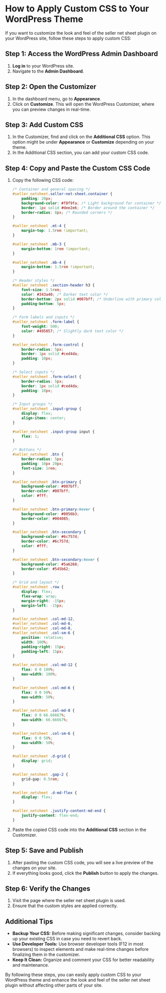# How to Apply Custom CSS to Your WordPress Theme

If you want to customize the look and feel of the seller net sheet plugin on your WordPress site, follow these steps to apply custom CSS:

## Step 1: Access the WordPress Admin Dashboard
1. **Log in** to your WordPress site.
2. Navigate to the **Admin Dashboard**.

## Step 2: Open the Customizer
1. In the dashboard menu, go to **Appearance**.
2. Click on **Customize**. This will open the WordPress Customizer, where you can preview changes in real-time.

## Step 3: Add Custom CSS
1. In the Customizer, find and click on the **Additional CSS** option. This option might be under **Appearance** or **Customize** depending on your theme.
2. In the Additional CSS section, you can add your custom CSS code.

## Step 4: Copy and Paste the Custom CSS Code
1. Copy the following CSS code:

    ```css
    /* Container and general spacing */
    #seller_netsheet.seller-net-sheet.container {
        padding: 20px;
        background-color: #f8f9fa; /* Light background for container */
        border: 1px solid #dee2e6; /* Border around the container */
        border-radius: 8px; /* Rounded corners */
    }

    #seller_netsheet .mt-4 {
        margin-top: 1.5rem !important;
    }

    #seller_netsheet .mb-3 {
        margin-bottom: 1rem !important;
    }

    #seller_netsheet .mb-4 {
        margin-bottom: 1.5rem !important;
    }

    /* Header styles */
    #seller_netsheet .section-header h3 {
        font-size: 1.5rem;
        color: #343a40; /* Darker text color */
        border-bottom: 2px solid #007bff; /* Underline with primary color */
        padding-bottom: 5px;
    }

    /* Form labels and inputs */
    #seller_netsheet .form-label {
        font-weight: 500;
        color: #495057; /* Slightly dark text color */
    }

    #seller_netsheet .form-control {
        border-radius: 5px;
        border: 1px solid #ced4da;
        padding: 10px;
    }

    /* Select inputs */
    #seller_netsheet .form-select {
        border-radius: 5px;
        border: 1px solid #ced4da;
        padding: 10px;
    }

    /* Input groups */
    #seller_netsheet .input-group {
        display: flex;
        align-items: center;
    }

    #seller_netsheet .input-group input {
        flex: 1;
    }

    /* Buttons */
    #seller_netsheet .btn {
        border-radius: 5px;
        padding: 10px 20px;
        font-size: 1rem;
    }

    #seller_netsheet .btn-primary {
        background-color: #007bff;
        border-color: #007bff;
        color: #fff;
    }

    #seller_netsheet .btn-primary:hover {
        background-color: #0056b3;
        border-color: #004085;
    }

    #seller_netsheet .btn-secondary {
        background-color: #6c757d;
        border-color: #6c757d;
        color: #fff;
    }

    #seller_netsheet .btn-secondary:hover {
        background-color: #5a6268;
        border-color: #545b62;
    }

    /* Grid and layout */
    #seller_netsheet .row {
        display: flex;
        flex-wrap: wrap;
        margin-right: -15px;
        margin-left: -15px;
    }

    #seller_netsheet .col-md-12,
    #seller_netsheet .col-md-6,
    #seller_netsheet .col-md-8,
    #seller_netsheet .col-sm-6 {
        position: relative;
        width: 100%;
        padding-right: 15px;
        padding-left: 15px;
    }

    #seller_netsheet .col-md-12 {
        flex: 0 0 100%;
        max-width: 100%;
    }

    #seller_netsheet .col-md-6 {
        flex: 0 0 50%;
        max-width: 50%;
    }

    #seller_netsheet .col-md-8 {
        flex: 0 0 66.66667%;
        max-width: 66.66667%;
    }

    #seller_netsheet .col-sm-6 {
        flex: 0 0 50%;
        max-width: 50%;
    }

    #seller_netsheet .d-grid {
        display: grid;
    }

    #seller_netsheet .gap-2 {
        grid-gap: 0.5rem;
    }

    #seller_netsheet .d-md-flex {
        display: flex;
    }

    #seller_netsheet .justify-content-md-end {
        justify-content: flex-end;
    }
    ```

2. Paste the copied CSS code into the **Additional CSS** section in the Customizer.

## Step 5: Save and Publish
1. After pasting the custom CSS code, you will see a live preview of the changes on your site.
2. If everything looks good, click the **Publish** button to apply the changes.

## Step 6: Verify the Changes
1. Visit the page where the seller net sheet plugin is used.
2. Ensure that the custom styles are applied correctly.

## Additional Tips
- **Backup Your CSS:** Before making significant changes, consider backing up your existing CSS in case you need to revert back.
- **Use Developer Tools:** Use browser developer tools (F12 in most browsers) to inspect elements and make real-time changes before finalizing them in the customizer.
- **Keep It Clean:** Organize and comment your CSS for better readability and maintenance.

By following these steps, you can easily apply custom CSS to your WordPress theme and enhance the look and feel of the seller net sheet plugin without affecting other parts of your site.
```
